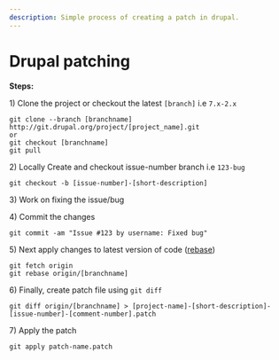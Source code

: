 ```yaml
---
description: Simple process of creating a patch in drupal.
---
```


# Drupal patching

**Steps:**

1\) Clone the project or checkout the latest `[branch]` i.e `7.x-2.x` 

```text
git clone --branch [branchname] http://git.drupal.org/project/[project_name].git
or
git checkout [branchname]
git pull
```

2\) Locally Create and checkout issue-number branch i.e `123-bug` 

```text
git checkout -b [issue-number]-[short-description]
```

3\) Work on fixing the issue/bug

4\) Commit the changes 

```text
git commit -am "Issue #123 by username: Fixed bug"
```

5\) Next apply changes to latest version of code \([rebase](https://www.youtube.com/watch?v=TymF3DpidJ8)\)

```text
git fetch origin
git rebase origin/[branchname] 
```

6\) Finally, create patch file using `git diff` 

```text
git diff origin/[branchname] > [project-name]-[short-description]-[issue-number]-[comment-number].patch
```

7\) Apply the patch 

```text
git apply patch-name.patch
```

